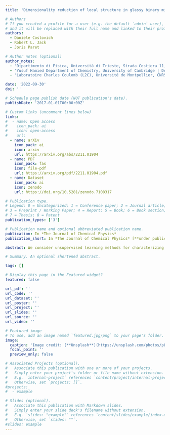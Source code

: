 ```yaml
---
title: 'Dimensionality reduction of local structure in glassy binary mixtures'

# Authors
# If you created a profile for a user (e.g. the default `admin` user), write the username (folder name) here
# and it will be replaced with their full name and linked to their profile.
authors:
  - Daniele Coslovich
  - Robert L. Jack
  - Joris Paret

# Author notes (optional)
author_notes:
  - 'Dipartimento di Fisica, Università di Trieste, Strada Costiera 11, 34151, Trieste, Italy'
  - 'Yusuf Hamied Department of Chemistry, University of Cambridge | Department of Applied Mathematics and Theoretical Physics, University of Cambridge'
  - 'Laboratoire Charles Coulomb (L2C), Université de Montpellier, CNRS'

date: '2022-09-30'
doi: ''

# Schedule page publish date (NOT publication's date).
publishDate: '2017-01-01T00:00:00Z'

# Custom links (uncomment lines below)
links:
#  - name: Open access
#    icon_pack: ai
#    icon: open-access
#    url:
  - name: arXiv
    icon_pack: ai
    icon: arxiv
    url: https://arxiv.org/abs/2211.01904
  - name: PDF
    icon_pack: fas
    icon: file-pdf
    url: https://arxiv.org/pdf/2211.01904.pdf
  - name: Dataset
    icon_pack: ai
    icon: zenodo
    url: https://doi.org/10.5281/zenodo.7108317

# Publication type.
# Legend: 0 = Uncategorized; 1 = Conference paper; 2 = Journal article;
# 3 = Preprint / Working Paper; 4 = Report; 5 = Book; 6 = Book section;
# 7 = Thesis; 8 = Patent
publication_types: ['3']

# Publication name and optional abbreviated publication name.
publication: In *The Journal of Chemical Physics*
publication_short: In *The Journal of Chemical Physics* [**under publication**]

abstract: We consider unsupervised learning methods for characterizing the disordered microscopic structure of super-cooled liquids and glasses. Specifically, we perform dimensionality reduction of smooth structural descriptors that describe radial and bond-orientational correlations, and assess the ability of the method to grasp the essential structural features of glassy binary mixtures. In several cases, a few collective variables account for the bulk of the structural fluctuations within the first coordination shell and also display a clear connection with the fluctuations of particle mobility. Fine-grained descriptors that characterize the radial dependence of bond-orientational order better capture the structural fluctuations relevant for particle mobility, but are also more difficult to parametrize and to interpret. We also find that principal component analysis of bond-orientational order parameters provides identical results to neural network autoencoders, while having the advantage of being easily interpretable. Overall, our results indicate that glassy binary mixtures have a broad spectrum of structural features. In the temperature range we investigate, some mixtures display well-defined locally favored structures, which are reflected in bimodal distributions of the structural variables identified by dimensionality reduction.

# Summary. An optional shortened abstract.

tags: []

# Display this page in the Featured widget?
featured: false

url_pdf: ''
url_code: ''
url_dataset: ''
url_poster: ''
url_project: ''
url_slides: ''
url_source: ''
url_video: ''

# Featured image
# To use, add an image named `featured.jpg/png` to your page's folder.
image:
  caption: 'Image credit: [**Unsplash**](https://unsplash.com/photos/pLCdAaMFLTE)'
  focal_point: ''
  preview_only: false

# Associated Projects (optional).
#   Associate this publication with one or more of your projects.
#   Simply enter your project's folder or file name without extension.
#   E.g. `internal-project` references `content/project/internal-project/index.md`.
#   Otherwise, set `projects: []`.
#projects:
#  - example

# Slides (optional).
#   Associate this publication with Markdown slides.
#   Simply enter your slide deck's filename without extension.
#   E.g. `slides: "example"` references `content/slides/example/index.md`.
#   Otherwise, set `slides: ""`.
#slides: example
---
```


<!-- Supplementary notes can be added here, including [code, math, and images](https://wowchemy.com/docs/writing-markdown-latex/). -->
